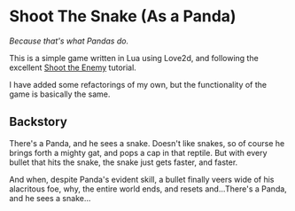 # Shoot The Snake (As a Panda)

_Because that's what Pandas do._

This is a simple game written in Lua using Love2d, and following the
excellent [Shoot the Enemy](http://sheepolution.com/learn/book/14) tutorial.

I have added some refactorings of my own, but the functionality of the game
is basically the same.

## Backstory

There's a Panda, and he sees a snake.  Doesn't like snakes, so of course
he brings forth a mighty gat, and pops a cap in that reptile.  But with
every bullet that hits the snake, the snake just gets faster, and faster.

And when, despite Panda's evident skill, a bullet finally veers wide of his
alacritous foe, why, the entire world ends, and resets and...There's a
Panda, and he sees a snake...
